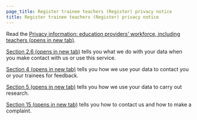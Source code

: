 ```yaml
---
page_title: Register trainee teachers (Register) privacy notice
title: Register trainee teachers (Register) privacy notice
---
```

<p class='govuk-body'>
Read the <a class="govuk-link" target="_blank" href="https://www.gov.uk/government/publications/privacy-information-education-providers-workforce-including-teachers/5a254207-a566-44f7-ac77-6ba59fd26e04#using-your-data-to-support-teaching-as-a-career">Privacy information: education providers’ workforce, including teachers (opens in new tab)</a>.
</p>

<p class='govuk-body'>
  <a class="govuk-link" target="_blank" href="https://www.gov.uk/government/publications/privacy-information-education-providers-workforce-including-teachers/5a254207-a566-44f7-ac77-6ba59fd26e04#using-your-data-when-you-access-register-trainee-teachers-register">Section 2.6 (opens in new tab)</a> tells you what we do with
  your data when you make contact with us or use this service.
</p>

<p class='govuk-body'>
  <a class="govuk-link" target="_blank" href="https://www.gov.uk/government/publications/privacy-information-education-providers-workforce-including-teachers/5a254207-a566-44f7-ac77-6ba59fd26e04#using-your-data-to-get-your-views">Section 4 (opens in new tab)</a> tells you how we use your data to contact you or your trainees for feedback.
</p>
<p class='govuk-body'>
  <a class="govuk-link" target="_blank" href="https://www.gov.uk/government/publications/privacy-information-education-providers-workforce-including-teachers/5a254207-a566-44f7-ac77-6ba59fd26e04#using-your-data-to-carry-out-research">Section 5 (opens in new tab)</a> tells you how we use your data to carry out research.
</p>
<p class='govuk-body'>
  <a class="govuk-link" target="_blank" href="https://www.gov.uk/government/publications/privacy-information-education-providers-workforce-including-teachers/5a254207-a566-44f7-ac77-6ba59fd26e04#how-to-contact-us-and-how-to-make-a-complaint">Section 15 (opens in new tab)</a> tells you how to contact us and how to make a complaint.
</p>
